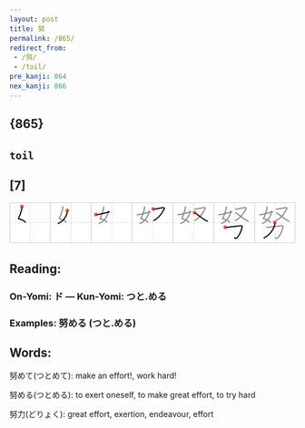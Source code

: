 ```yaml
---
layout: post
title: 努
permalink: /865/
redirect_from:
 - /努/
 - /toil/
pre_kanji: 864
nex_kanji: 866
---
```


## {865}

## `toil`

## [7]

<div class="stroke"><img src="../images/E58AAA.png" /></div>

## Reading:

### On-Yomi: ド &mdash; Kun-Yomi: つと.める

### Examples: 努める (つと.める)

## Words:

努めて(つとめて): make an effort!, work hard!

努める(つとめる): to exert oneself, to make great effort, to try hard

努力(どりょく): great effort, exertion, endeavour, effort
